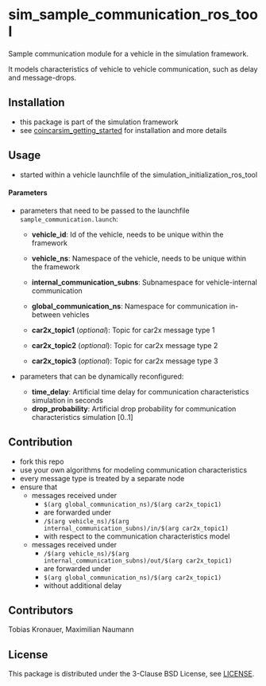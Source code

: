 # sim_sample_communication_ros_tool
Sample communication module for a vehicle in the simulation framework.

It models characteristics of vehicle to vehicle communication, such as delay and message-drops.

## Installation
* this package is part of the simulation framework
* see [coincarsim_getting_started](https://github.com/coincar-sim/coincarsim_getting_started) for installation and more details

## Usage
* started within a vehicle launchfile of the simulation_initialization_ros_tool

#### Parameters
* parameters that need to be passed to the launchfile `sample_communication.launch`:
  * **vehicle_id**: Id of the vehicle, needs to be unique within the framework
  * **vehicle_ns**: Namespace of the vehicle, needs to be unique within the framework

  * **internal_communication_subns**: Subnamespace for vehicle-internal communication
  * **global_communication_ns**: Namespace for communication in-between vehicles

  * **car2x_topic1** (_optional_): Topic for car2x message type 1
  * **car2x_topic2** (_optional_): Topic for car2x message type 2
  * **car2x_topic3** (_optional_): Topic for car2x message type 3


* parameters that can be dynamically reconfigured:

  * **time_delay**: Artificial time delay for communication characteristics simulation in seconds
  * **drop_probability**: Artificial drop probability for communication characteristics simulation [0..1]

## Contribution
* fork this repo
* use your own algorithms for modeling communication characteristics
* every message type is treated by a separate node
* ensure that
  * messages received under
     * `$(arg global_communication_ns)/$(arg car2x_topic1)`
     * are forwarded under
     * `/$(arg vehicle_ns)/$(arg internal_communication_subns)/in/$(arg car2x_topic1)`
     * with respect to the communication characteristics model
  * messages received under
     * `/$(arg vehicle_ns)/$(arg internal_communication_subns)/out/$(arg car2x_topic1)`
     * are forwarded under
     * `$(arg global_communication_ns)/$(arg car2x_topic1)`
     * without additional delay

## Contributors
Tobias Kronauer, Maximilian Naumann

## License
This package is distributed under the 3-Clause BSD License, see [LICENSE](LICENSE).
